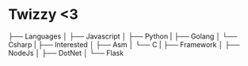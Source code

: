 # Twizzy <3
├── Languages
│   ├── Javascript
│   ├── Python
|   ├── Golang
│   └── Csharp
|
├── Interested
│   ├── Asm
│   └── C
|
├── Framework
│   ├── NodeJs
│   ├── DotNet
│   └── Flask
